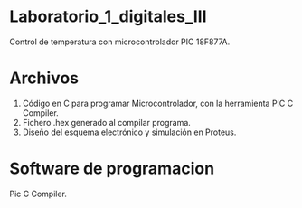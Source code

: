 # Laboratorio_1_digitales_III
Control de temperatura con microcontrolador PIC 18F877A.

# Archivos
1. Código en C para programar Microcontrolador, con la herramienta PIC C Compiler.
2. Fichero .hex generado al compilar programa.
3. Diseño del esquema electrónico y simulación en Proteus.

# Software de programacion
Pic C Compiler.
